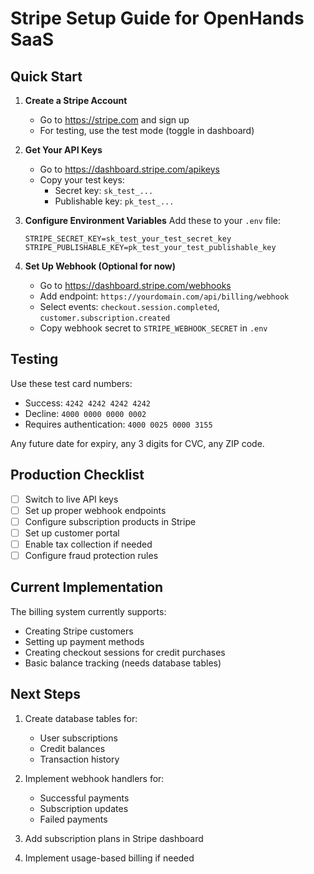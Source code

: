 # Stripe Setup Guide for OpenHands SaaS

## Quick Start

1. **Create a Stripe Account**
   - Go to https://stripe.com and sign up
   - For testing, use the test mode (toggle in dashboard)

2. **Get Your API Keys**
   - Go to https://dashboard.stripe.com/apikeys
   - Copy your test keys:
     - Secret key: `sk_test_...`
     - Publishable key: `pk_test_...`

3. **Configure Environment Variables**
   Add these to your `.env` file:
   ```
   STRIPE_SECRET_KEY=sk_test_your_test_secret_key
   STRIPE_PUBLISHABLE_KEY=pk_test_your_test_publishable_key
   ```

4. **Set Up Webhook (Optional for now)**
   - Go to https://dashboard.stripe.com/webhooks
   - Add endpoint: `https://yourdomain.com/api/billing/webhook`
   - Select events: `checkout.session.completed`, `customer.subscription.created`
   - Copy webhook secret to `STRIPE_WEBHOOK_SECRET` in `.env`

## Testing

Use these test card numbers:
- Success: `4242 4242 4242 4242`
- Decline: `4000 0000 0000 0002`
- Requires authentication: `4000 0025 0000 3155`

Any future date for expiry, any 3 digits for CVC, any ZIP code.

## Production Checklist

- [ ] Switch to live API keys
- [ ] Set up proper webhook endpoints
- [ ] Configure subscription products in Stripe
- [ ] Set up customer portal
- [ ] Enable tax collection if needed
- [ ] Configure fraud protection rules

## Current Implementation

The billing system currently supports:
- Creating Stripe customers
- Setting up payment methods
- Creating checkout sessions for credit purchases
- Basic balance tracking (needs database tables)

## Next Steps

1. Create database tables for:
   - User subscriptions
   - Credit balances
   - Transaction history

2. Implement webhook handlers for:
   - Successful payments
   - Subscription updates
   - Failed payments

3. Add subscription plans in Stripe dashboard
4. Implement usage-based billing if needed
